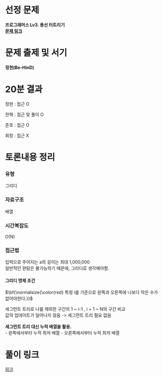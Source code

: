# 선정 문제
<b> 프로그래머스 Lv3. 풍선 터트리기 </b>
<br>
<b> [문제 링크](https://school.programmers.co.kr/learn/courses/30/lessons/68646) </b>

# 문제 출제 및 서기
<b> 정현(Be-HinD) </b>

# 20분 결과
<p> 정현 : 접근 O </p>
<p> 찬혁 : 접근 및 풀이 O </p>
<p> 준호 : 접근 O </p>
<p> 회창 : 접근 X </p>

# 토론내용 정리
### 유형
<P> 그리디 </P>

### 자료구조
<P> 배열 </P>

### 시간복잡도
<p> O(N) </p>

### 접근법
입력으로 주어지는 a의 길이는 최대 1,000,000
<br>
일반적인 완탐은 불가능하기 때문에, 그리디로 생각해야함.
<br>
#### 그리디 명제 조건
<p>$\bf{\normalsize{\color{red} 특정 i를 기준으로 왼쪽과 오른쪽에 나보다 작은 수가 없어야한다.}}$</p>
세그먼트 트리로 나를 제외한 구간의 1 ~ i-1 , i + 1 ~ N의 구간 비교
<br>
값의 업데이트가 일어나지 않음 -> 세그먼트 트리 필요 없음
<br>
<br>
<b> 세그먼트 트리 대신 누적 배열을 활용. </b>
<br>
- 왼쪽에서부터 누적 최저 배열
- 오른쪽에서부터 누적 최저 배열

# 풀이 링크
[링크](https://github.com/The-Four-Error-Pickers/Algorithm-Study/tree/main/Private%20Solve/68646.%20%ED%92%8D%EC%84%A0%20%ED%84%B0%ED%8A%B8%EB%A6%AC%EA%B8%B0)
